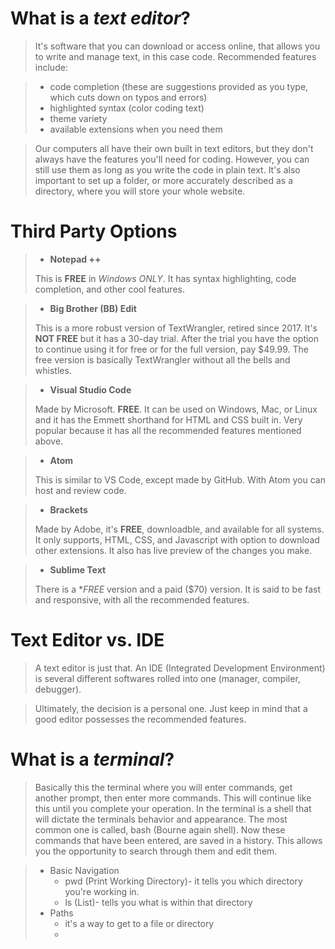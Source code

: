 # What is a *text editor*?

> It's software that you can download or access online, that allows you to write and manage text, in this case code. Recommended features include:

> - code completion (these are suggestions provided as you type, which cuts down on typos and errors)
> - highlighted syntax (color coding text)
> - theme variety
> - available extensions when you need them

> Our computers all have their own built in text editors, but they don't always have the features you'll need for coding. However, you can still use them as long as you write the code in plain text. It's also important to set up a folder, or more accurately described as a directory, where you will store your whole website.

# Third Party Options

> - **Notepad ++**
> 
> This is **FREE** in *Windows ONLY*. It has syntax highlighting, code completion, and other cool features.

> - **Big Brother (BB) Edit**
>
> This is a more robust version of TextWrangler, retired since 2017. It's **NOT FREE** but it has a 30-day trial. After the trial you have the option to continue using it for free or for the full version, pay $49.99. The free version is basically TextWrangler without all the bells and whistles.

> - **Visual Studio Code**
>
> Made by Microsoft. **FREE**. It can be used on Windows, Mac, or Linux and it has the Emmett shorthand for HTML and CSS built in. Very popular because it has all the recommended features mentioned above.

> - **Atom**
>
> This is similar to VS Code, except made by GitHub. With Atom you can host and review code.

> - **Brackets**
>
> Made by Adobe, it's **FREE**, downloadble, and available for all systems. It only supports, HTML, CSS, and Javascript with option to download other extensions. It also has live preview of the changes you make.

> - **Sublime Text**
>
> There is a **FREE* version and a paid ($70) version. It is said to be fast and responsive, with all the recommended features.

# Text Editor vs. IDE

> A text editor is just that. An IDE (Integrated Development Environment) is several different softwares rolled into one (manager, compiler, debugger).

> Ultimately, the decision is a personal one. Just keep in mind that a good editor possesses the recommended features.

# What is a *terminal*?

> Basically this the terminal where you will enter commands, get another prompt, then enter more commands. This will continue like this until you complete your operation. In the terminal is a shell that will dictate the terminals behavior and appearance. The most common one is called, bash (Bourne again shell). Now these commands that have been entered, are saved in a history. This allows you the opportunity to search through them and edit them.

> - Basic Navigation
>   - pwd (Print Working Directory)- it tells you which directory you're working in.
>   - ls (List)- tells you what is within that directory
> - Paths
>   - it's a way to get to a file or directory
>   -   
